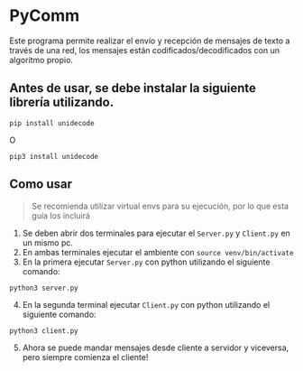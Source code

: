 # PyComm

Este programa permite realizar el envío y recepción de mensajes de texto a través de una red, los mensajes están codificados/decodificados con un algoritmo propio.

## Antes de usar, se debe instalar la siguiente librería utilizando.
```
pip install unidecode
```
O
```
pip3 install unidecode
````

## Como usar

> Se recomienda utilizar virtual envs para su ejecución, por lo que esta guía los incluirá

1. Se deben abrir dos terminales para ejecutar el `Server.py` y `Client.py` en un mismo pc.
2. En ambas terminales ejecutar el ambiente con `source venv/bin/activate`
3. En la primera ejecutar `Server.py` con python utilizando el siguiente comando:

```shell
python3 server.py
```

4. En la segunda terminal ejecutar `Client.py` con python utilizando el siguiente comando:

```shell
python3 client.py
```

5. Ahora se puede mandar mensajes desde cliente a servidor y viceversa, pero siempre comienza el cliente!

